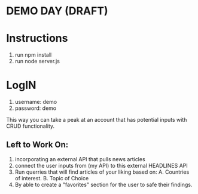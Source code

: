 # DEMO DAY (DRAFT)

# Instructions

1. run npm install
2. run node server.js

# LogIN
1. username: demo
2. password: demo

This way you can take a peak at an account that has potential inputs with CRUD
functionality.

## Left to Work On:
1. incorporating an external API that pulls news articles
2. connect the user inputs from (my API) to this external HEADLINES API
3. Run querries that will find articles of your liking based on:
  A. Countries of interest.
  B. Topic of Choice
4. By able to create a "favorites" section for the user to safe their findings.
